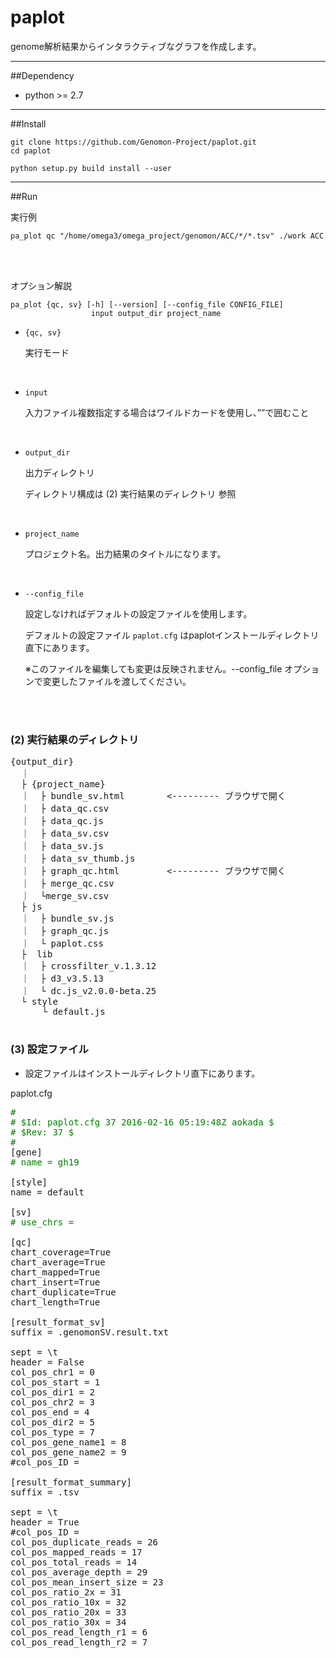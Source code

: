 # paplot

genome解析結果からインタラクティブなグラフを作成します。

-------------------------------------------------------------------------

##Dependency

 - python >= 2.7

-------------------------------------------------------------------------

##Install

```
git clone https://github.com/Genomon-Project/paplot.git
cd paplot

python setup.py build install --user
```

-------------------------------------------------------------------------

##Run

実行例

```
pa_plot qc "/home/omega3/omega_project/genomon/ACC/*/*.tsv" ./work ACC
```

<br>
<br>

オプション解説

```
pa_plot {qc, sv} [-h] [--version] [--config_file CONFIG_FILE]
                  input output_dir project_name

```

 - `{qc, sv}`
 
    実行モード

<br>

 - `input`

    入力ファイル複数指定する場合はワイルドカードを使用し、””で囲むこと

<br>

 - `output_dir`

    出力ディレクトリ
    
    ディレクトリ構成は (2) 実行結果のディレクトリ 参照

<br>

 - `project_name`
 
    プロジェクト名。出力結果のタイトルになります。
    
<br>

 - `--config_file` 

    設定しなければデフォルトの設定ファイルを使用します。

    デフォルトの設定ファイル `paplot.cfg` はpaplotインストールディレクトリ直下にあります。

    ※このファイルを編集しても変更は反映されません。--config_file オプションで変更したファイルを渡してください。

<br>
<br>


### (2) 実行結果のディレクトリ

<pre>
{output_dir}
  ｜
  ├ {project_name}
  ｜  ├ bundle_sv.html        <--------- ブラウザで開く
  ｜  ├ data_qc.csv
  ｜  ├ data_qc.js
  ｜  ├ data_sv.csv
  ｜  ├ data_sv.js
  ｜  ├ data_sv_thumb.js
  ｜  ├ graph_qc.html         <--------- ブラウザで開く
  ｜  ├ merge_qc.csv
  ｜  └merge_sv.csv
  ├ js
  ｜  ├ bundle_sv.js
  ｜  ├ graph_qc.js
  ｜  └ paplot.css
  ├  lib
  ｜  ├ crossfilter_v.1.3.12
  ｜  ├ d3_v3.5.13
  ｜  └ dc.js_v2.0.0-beta.25
  └ style
      └ default.js

</pre>


### (3) 設定ファイル

 - 設定ファイルはインストールディレクトリ直下にあります。

paplot.cfg

<pre>
<font color="green"># 
# $Id: paplot.cfg 37 2016-02-16 05:19:48Z aokada $
# $Rev: 37 $
# </font>
[gene]
<font color="green"># name = gh19</font>

[style]
name = default

[sv]
<font color="green"># use_chrs = </font>

[qc]
chart_coverage=True
chart_average=True
chart_mapped=True
chart_insert=True
chart_duplicate=True
chart_length=True

[result_format_sv]
suffix = .genomonSV.result.txt

sept = \t
header = False
col_pos_chr1 = 0
col_pos_start = 1
col_pos_dir1 = 2
col_pos_chr2 = 3
col_pos_end = 4
col_pos_dir2 = 5
col_pos_type = 7
col_pos_gene_name1 = 8
col_pos_gene_name2 = 9
#col_pos_ID =

[result_format_summary]
suffix = .tsv

sept = \t
header = True
#col_pos_ID =
col_pos_duplicate_reads = 26
col_pos_mapped_reads = 17
col_pos_total_reads = 14
col_pos_average_depth = 29
col_pos_mean_insert_size = 23
col_pos_ratio_2x = 31
col_pos_ratio_10x = 32
col_pos_ratio_20x = 33
col_pos_ratio_30x = 34
col_pos_read_length_r1 = 6
col_pos_read_length_r2 = 7

</pre>

